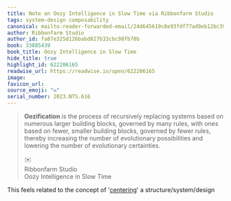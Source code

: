 ```yaml
---
title: Note on Oozy Intelligence in Slow Time via Ribbonfarm Studio
tags: system-design composability
canonical: mailto:reader-forwarded-email/24d645619c8e93fdf77ad9eb12bc3996
author: Ribbonfarm Studio
author_id: fa87e325d126babd827b33cbc98fb70b
book: 33885439
book_title: Oozy Intelligence in Slow Time
hide_title: true
highlight_id: 622206165
readwise_url: https://readwise.io/open/622206165
image:
favicon_url:
source_emoji: "✉️"
serial_number: 2023.NTS.616
---
```

> **Oozification** is the process of recursively replacing systems based on numerous larger building blocks, governed by many rules, with ones based on fewer, smaller building blocks, governed by fewer rules, thereby increasing the number of evolutionary possibilities and lowering the number of evolutionary certainties.
> <div class="quoteback-footer"><div class="quoteback-avatar"><span class="mini-emoji"> ✉️</span></div><div class="quoteback-metadata"><div class="metadata-inner"><span style="display:none">FROM:</span><div aria-label="Ribbonfarm Studio" class="quoteback-author"> Ribbonfarm Studio</div><div aria-label="Oozy Intelligence in Slow Time" class="quoteback-title"> Oozy Intelligence in Slow Time</div></div></div></div>

This feels related to the concept of '[centering](https://notes.joshbeckman.org/notes/475090054)' a structure/system/design